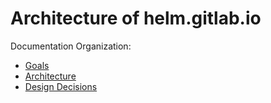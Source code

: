 # Architecture of helm.gitlab.io

Documentation Organization:

- [Goals](goals.md)
- [Architecture](architecture.md)
- [Design Decisions](decisions.md)
